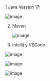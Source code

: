 1 Java Version 17:

![image](https://github.com/marianmoreno1/p1-fork/assets/123356430/bef97ca5-973c-44aa-b455-3d6e05e3d8e0)

2. Maven

   ![image](https://github.com/marianmoreno1/p1-fork/assets/123356430/7359b728-b25e-4aac-891e-4f8e07fa508f)

3. Intellij y VSCode

![image](https://github.com/marianmoreno1/p1-fork/assets/123356430/79e462df-f932-4737-80f2-1f6f42a14984)

![image](https://github.com/marianmoreno1/p1-fork/assets/123356430/12911ffe-c17d-4fbd-9e84-4667a59321f2)

![image](https://github.com/marianmoreno1/p1-fork/assets/123356430/7b5efa7d-0ad6-4a55-b611-324ca1fd5951)

